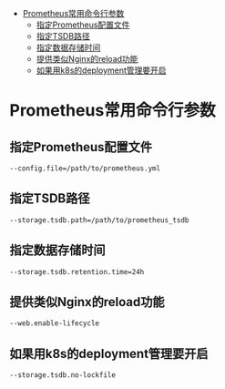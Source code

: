 - [Prometheus常用命令行参数](#prometheus常用命令行参数)
  - [指定Prometheus配置文件](#指定prometheus配置文件)
  - [指定TSDB路径](#指定tsdb路径)
  - [指定数据存储时间](#指定数据存储时间)
  - [提供类似Nginx的reload功能](#提供类似nginx的reload功能)
  - [如果用k8s的deployment管理要开启](#如果用k8s的deployment管理要开启)

# Prometheus常用命令行参数

## 指定Prometheus配置文件

```shell
--config.file=/path/to/prometheus.yml
```

## 指定TSDB路径

```shell
--storage.tsdb.path=/path/to/prometheus_tsdb
```

## 指定数据存储时间

```shell
--storage.tsdb.retention.time=24h
```

## 提供类似Nginx的reload功能

```shell
--web.enable-lifecycle
```

## 如果用k8s的deployment管理要开启

```shell
--storage.tsdb.no-lockfile
```

